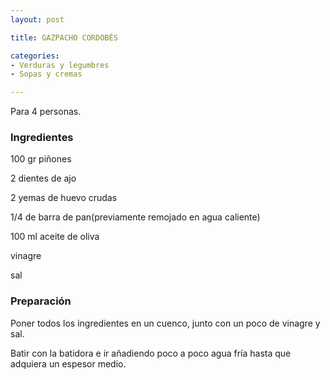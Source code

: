 ```yaml
---
layout: post

title: GAZPACHO CORDOBÉS

categories:
- Verduras y legumbres
- Sopas y cremas

---
```

Para 4 personas.

<h3>Ingredientes</h3>

100 gr piñones

2 dientes de ajo

2 yemas de huevo crudas

1/4 de barra de pan(previamente remojado en agua caliente)

100 ml aceite de oliva

vinagre

sal

<h3>Preparación</h3>

Poner todos los ingredientes en un cuenco, junto con un poco de vinagre y sal.

Batir con la batidora e ir añadiendo poco a poco agua fría hasta que adquiera un espesor medio.
